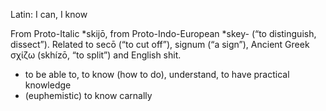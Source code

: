 Latin: I can, I know

From Proto-Italic *skijō, from Proto-Indo-European *skey- (“to distinguish, dissect”). Related to secō (“to cut off”), signum (“a sign”), Ancient Greek σχίζω (skhízō, “to split”) and English shit.

- to be able to, to know (how to do), understand, to have practical knowledge
- (euphemistic) to know carnally
